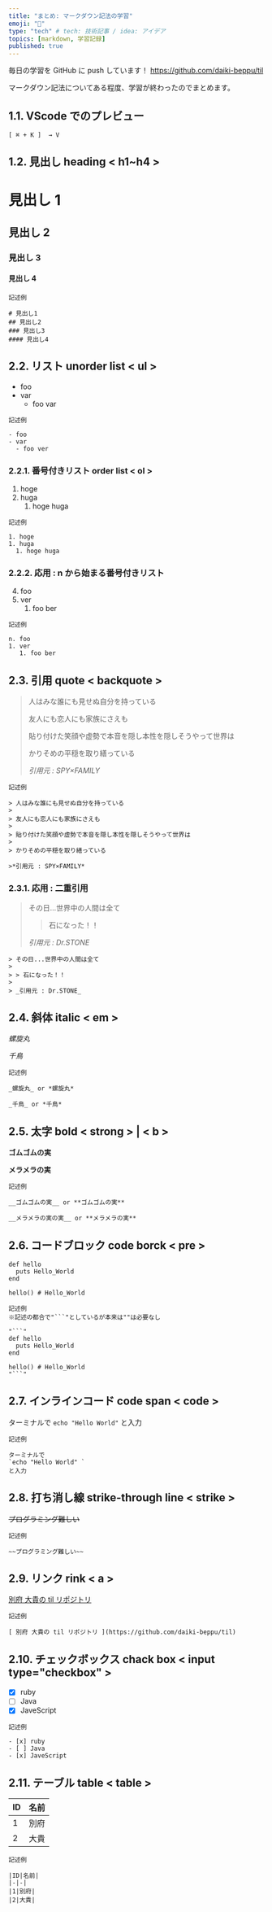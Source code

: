 ```yaml
---
title: "まとめ: マークダウン記法の学習"
emoji: "📘"
type: "tech" # tech: 技術記事 / idea: アイデア
topics: [markdown, 学習記録]
published: true
---
```


毎日の学習を GitHub に push しています！
https://github.com/daiki-beppu/til

マークダウン記法についてある程度、学習が終わったのでまとめます。

## 1.1. VScode でのプレビュー

`[ ⌘ + K ]  → V`

## 1.2. 見出し heading < h1~h4 >

# 見出し 1

## 見出し 2

### 見出し 3

#### 見出し 4

```
記述例

# 見出し1
## 見出し2
### 見出し3
#### 見出し4

```

## 2.2. リスト unorder list < ul >

- foo
- var
  - foo var

```
記述例

- foo
- var
  - foo ver

```

### 2.2.1. 番号付きリスト order list < ol >

1. hoge
1. huga
   1. hoge huga

```
記述例

1. hoge
1. huga
  1. hoge huga
```

### 2.2.2. 応用 : n から始まる番号付きリスト

4. foo
1. ver
   1. foo ber

```
記述例

n. foo
1. ver
   1. foo ber

```

## 2.3. 引用 quote < backquote >

> 人はみな誰にも見せぬ自分を持っている
>
> 友人にも恋人にも家族にさえも
>
> 貼り付けた笑顔や虚勢で本音を隠し本性を隠しそうやって世界は
>
> かりそめの平穏を取り繕っている
>
> _引用元 : SPY×FAMILY_

```
記述例

> 人はみな誰にも見せぬ自分を持っている
>
> 友人にも恋人にも家族にさえも
>
> 貼り付けた笑顔や虚勢で本音を隠し本性を隠しそうやって世界は
>
> かりそめの平穏を取り繕っている

>*引用元 : SPY×FAMILY*
```

### 2.3.1. 応用 : 二重引用

> その日...世界中の人間は全て
>
> > 石になった！！
>
> _引用元 : Dr.STONE_

```
> その日...世界中の人間は全て
>
> > 石になった！！
>
> _引用元 : Dr.STONE_
```

## 2.4. 斜体 italic < em >

_螺旋丸_

_千鳥_

```
記述例

_螺旋丸_ or *螺旋丸*

_千鳥_ or *千鳥*

```

## 2.5. 太字 bold < strong > | < b >

**ゴムゴムの実**

**メラメラの実**

```
記述例

__ゴムゴムの実__ or **ゴムゴムの実**

__メラメラの実の実__ or **メラメラの実**

```

## 2.6. コードブロック code borck < pre >

```diff_ruby
def hello
  puts Hello_World
end

hello() # Hello_World
```

````
記述例
※記述の都合で"```"としているが本来は""は必要なし

"```"
def hello
  puts Hello_World
end

hello() # Hello_World
"```"
````

## 2.7. インラインコード code span < code >

ターミナルで
`echo "Hello World"`
と入力

```
記述例

ターミナルで
`echo "Hello World" `
と入力
```

## 2.8. 打ち消し線 strike-through line < strike >

~~プログラミング難しい~~

```
記述例

~~プログラミング難しい~~

```

## 2.9. リンク rink < a >

[ 別府 大貴の til リポジトリ ](https://github.com/daiki-beppu/til)

```
記述例

[ 別府 大貴の til リポジトリ ](https://github.com/daiki-beppu/til)

```

## 2.10. チェックボックス chack box < input type="checkbox" >

- [x] ruby
- [ ] Java
- [x] JaveScript

```
記述例

- [x] ruby
- [ ] Java
- [x] JaveScript

```

## 2.11. テーブル table < table >

| ID  | 名前 |
| --- | ---- |
| 1   | 別府 |
| 2   | 大貴 |

```
記述例

|ID|名前|
|-|-|
|1|別府|
|2|大貴|

```
